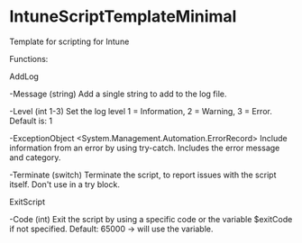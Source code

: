 # IntuneScriptTemplateMinimal
Template for scripting for Intune

Functions:

AddLog

-Message (string)
Add a single string to add to the log file.

-Level (int 1-3)
Set the log level 1 = Information, 2 = Warning, 3 = Error. Default is: 1

-ExceptionObject <System.Management.Automation.ErrorRecord>
Include information from an error by using try-catch. Includes the error message and category.

-Terminate (switch)
Terminate the script, to report issues with the script itself. Don't use in a try block.

ExitScript

-Code (int)
Exit the script by using a specific code or the variable $exitCode if not specified. Default: 65000 -> will use the variable.
